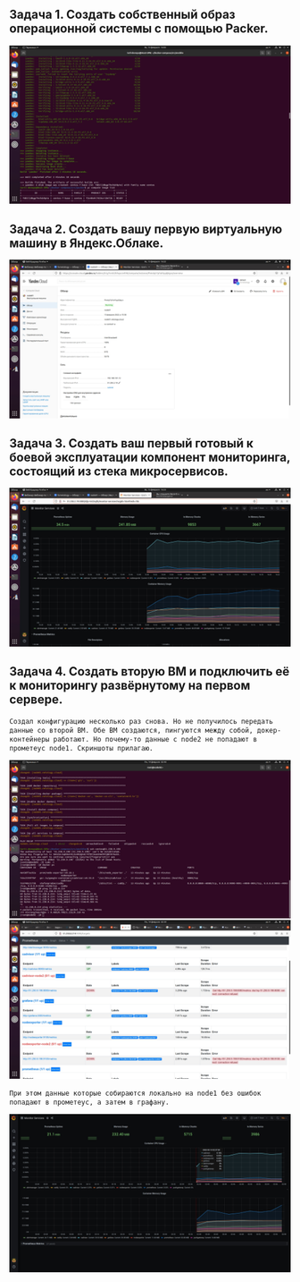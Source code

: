 ## **Задача 1. Создать собственный образ операционной системы с помощью Packer.**
![Screenshot](1.jpg)
## **Задача 2. Создать вашу первую виртуальную машину в Яндекс.Облаке.**
![Screenshot](2.jpg)
## **Задача 3. Создать ваш первый готовый к боевой эксплуатации компонент мониторинга, состоящий из стека микросервисов.**
![Screenshot](3.jpg)
## **Задача 4. Создать вторую ВМ и подключить её к мониторингу развёрнутому на первом сервере.**
```
Создал конфигурацию несколько раз снова. Но не получилось передать данные со второй ВМ. Обе ВМ создаются, пингуются между собой, докер-контейнеры работают. Но почему-то данные с node2 не попадают в прометеус node1. Скриншоты прилагаю.
```
![Screenshot](4.jpg)
![Screenshot](5.jpg)
```
При этом данные которые собираются локально на node1 без ошибок попадают в прометеус, а затем в графану.
```
![Screenshot](6.jpg)
